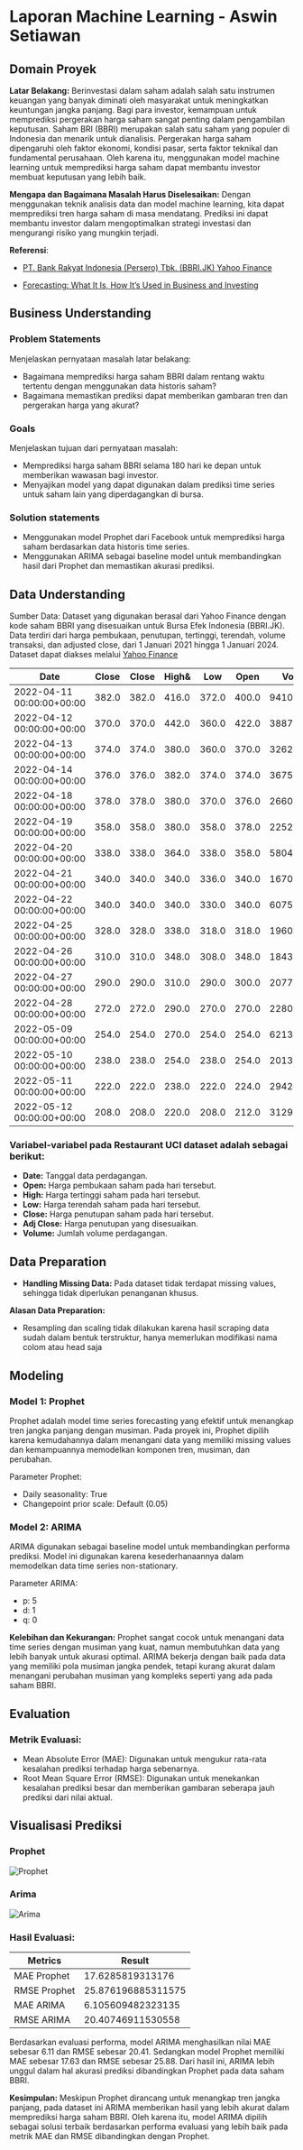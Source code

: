 # Laporan Machine Learning - Aswin Setiawan

## Domain Proyek

**Latar Belakang:** Berinvestasi dalam saham adalah salah satu instrumen keuangan yang banyak diminati oleh masyarakat untuk meningkatkan keuntungan jangka panjang. Bagi para investor, kemampuan untuk memprediksi pergerakan harga saham sangat penting dalam pengambilan keputusan. Saham BRI (BBRI) merupakan salah satu saham yang populer di Indonesia dan menarik untuk dianalisis. Pergerakan harga saham dipengaruhi oleh faktor ekonomi, kondisi pasar, serta faktor teknikal dan fundamental perusahaan. Oleh karena itu, menggunakan model machine learning untuk memprediksi harga saham dapat membantu investor membuat keputusan yang lebih baik.

**Mengapa dan Bagaimana Masalah Harus Diselesaikan:** Dengan menggunakan teknik analisis data dan model machine learning, kita dapat memprediksi tren harga saham di masa mendatang. Prediksi ini dapat membantu investor dalam mengoptimalkan strategi investasi dan mengurangi risiko yang mungkin terjadi.

**Referensi**:
- [PT. Bank Rakyat Indonesia (Persero) Tbk. (BBRI.JK) Yahoo Finance](https://finance.yahoo.com/quote/BBRI.JK/) 

- [Forecasting: What It Is, How It’s Used in Business and Investing](https://www.investopedia.com/terms/f/forecasting.asp)
  

## Business Understanding

### Problem Statements

Menjelaskan pernyataan masalah latar belakang:
- Bagaimana memprediksi harga saham BBRI dalam rentang waktu tertentu dengan menggunakan data historis saham?
- Bagaimana memastikan prediksi dapat memberikan gambaran tren dan pergerakan harga yang akurat?

### Goals

Menjelaskan tujuan dari pernyataan masalah:
- Memprediksi harga saham BBRI selama 180 hari ke depan untuk memberikan wawasan bagi investor.
- Menyajikan model yang dapat digunakan dalam prediksi time series untuk saham lain yang diperdagangkan di bursa.

### Solution statements
- Menggunakan model Prophet dari Facebook untuk memprediksi harga saham berdasarkan data historis time series.
- Menggunakan ARIMA sebagai baseline model untuk membandingkan hasil dari Prophet dan memastikan akurasi prediksi.

## Data Understanding
Sumber Data: Dataset yang digunakan berasal dari Yahoo Finance dengan kode saham BBRI yang disesuaikan untuk Bursa Efek Indonesia (BBRI.JK). Data terdiri dari harga pembukaan, penutupan, tertinggi, terendah, volume transaksi, dan adjusted close, dari 1 Januari 2021 hingga 1 Januari 2024. Dataset dapat diakses melalui [Yahoo Finance](https://finance.yahoo.com/)

|Date|Close|Close|High&|Low|Open|Volume|
|---|---|---|---|---|---|---|
|2022-04-11 00:00:00+00:00|382\.0|382\.0|416\.0|372\.0|400\.0|9410897000|
|2022-04-12 00:00:00+00:00|370\.0|370\.0|442\.0|360\.0|422\.0|3887331000|
|2022-04-13 00:00:00+00:00|374\.0|374\.0|380\.0|360\.0|370\.0|3262811400|
|2022-04-14 00:00:00+00:00|376\.0|376\.0|382\.0|374\.0|374\.0|3675981900|
|2022-04-18 00:00:00+00:00|378\.0|378\.0|380\.0|370\.0|376\.0|2660312700|
|2022-04-19 00:00:00+00:00|358\.0|358\.0|380\.0|358\.0|378\.0|2252971800|
|2022-04-20 00:00:00+00:00|338\.0|338\.0|364\.0|338\.0|358\.0|5804281200|
|2022-04-21 00:00:00+00:00|340\.0|340\.0|340\.0|336\.0|340\.0|1670584600|
|2022-04-22 00:00:00+00:00|340\.0|340\.0|340\.0|330\.0|340\.0|6075753400|
|2022-04-25 00:00:00+00:00|328\.0|328\.0|338\.0|318\.0|318\.0|1960587900|
|2022-04-26 00:00:00+00:00|310\.0|310\.0|348\.0|308\.0|348\.0|1843997100|
|2022-04-27 00:00:00+00:00|290\.0|290\.0|310\.0|290\.0|300\.0|2077577300|
|2022-04-28 00:00:00+00:00|272\.0|272\.0|290\.0|270\.0|270\.0|2280309800|
|2022-05-09 00:00:00+00:00|254\.0|254\.0|270\.0|254\.0|254\.0|621345600|
|2022-05-10 00:00:00+00:00|238\.0|238\.0|254\.0|238\.0|254\.0|201334400|
|2022-05-11 00:00:00+00:00|222\.0|222\.0|238\.0|222\.0|224\.0|2942404500|
|2022-05-12 00:00:00+00:00|208\.0|208\.0|220\.0|208\.0|212\.0|312982800|


### Variabel-variabel pada Restaurant UCI dataset adalah sebagai berikut:
- **Date:** Tanggal data perdagangan.
- **Open:** Harga pembukaan saham pada hari tersebut.
- **High:** Harga tertinggi saham pada hari tersebut.
- **Low:** Harga terendah saham pada hari tersebut.
- **Close:** Harga penutupan saham pada hari tersebut.
- **Adj Close:** Harga penutupan yang disesuaikan.
- **Volume:** Jumlah volume perdagangan.

## Data Preparation

- **Handling Missing Data:** Pada dataset tidak terdapat missing values, sehingga tidak diperlukan penanganan khusus.

**Alasan Data Preparation:**

- Resampling dan scaling tidak dilakukan karena hasil scraping data sudah dalam bentuk terstruktur, hanya memerlukan modifikasi nama colom atau head saja

## Modeling

### Model 1: Prophet
Prophet adalah model time series forecasting yang efektif untuk menangkap tren jangka panjang dengan musiman. Pada proyek ini, Prophet dipilih karena kemudahannya dalam menangani data yang memiliki missing values dan kemampuannya memodelkan komponen tren, musiman, dan perubahan.

Parameter Prophet:
- Daily seasonality: True
- Changepoint prior scale: Default (0.05)

### Model 2: ARIMA
ARIMA digunakan sebagai baseline model untuk membandingkan performa prediksi. Model ini digunakan karena kesederhanaannya dalam memodelkan data time series non-stationary.

Parameter ARIMA:
- p: 5
- d: 1
- q: 0
  
**Kelebihan dan Kekurangan:**
Prophet sangat cocok untuk menangani data time series dengan musiman yang kuat, namun membutuhkan data yang lebih banyak untuk akurasi optimal.
ARIMA bekerja dengan baik pada data yang memiliki pola musiman jangka pendek, tetapi kurang akurat dalam menangani perubahan musiman yang kompleks seperti yang ada pada saham BBRI.

## Evaluation

### Metrik Evaluasi:
- Mean Absolute Error (MAE): Digunakan untuk mengukur rata-rata kesalahan prediksi terhadap harga sebenarnya.
- Root Mean Square Error (RMSE): Digunakan untuk menekankan kesalahan prediksi besar dan memberikan gambaran seberapa jauh prediksi dari nilai aktual.

## Visualisasi Prediksi

### Prophet
![Prophet](https://github.com/yosriku/Stock-Market-Analysis/blob/main/images/Prophet.png?raw=true)

### Arima
![Arima](https://github.com/yosriku/Stock-Market-Analysis/blob/main/images/Arima.png?raw=true)


### Hasil Evaluasi:

|Metrics|Result|
|---|---|
|MAE Prophet| 17.6285819313176|
|RMSE Prophet| 25.876196885311575|
|MAE ARIMA| 6.105609482323135|
|RMSE ARIMA| 20.40746911530558|

Berdasarkan evaluasi performa, model ARIMA menghasilkan nilai MAE sebesar 6.11 dan RMSE sebesar 20.41. Sedangkan model Prophet memiliki MAE sebesar 17.63 dan RMSE sebesar 25.88. Dari hasil ini, ARIMA lebih unggul dalam hal akurasi prediksi dibandingkan Prophet pada data saham BBRI.

**Kesimpulan:** Meskipun Prophet dirancang untuk menangkap tren jangka panjang, pada dataset ini ARIMA memberikan hasil yang lebih akurat dalam memprediksi harga saham BBRI. Oleh karena itu, model ARIMA dipilih sebagai solusi terbaik berdasarkan performa evaluasi yang lebih baik pada metrik MAE dan RMSE dibandingkan dengan Prophet.


